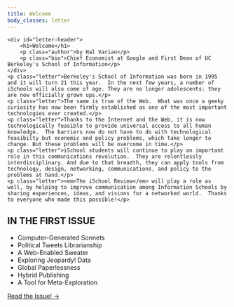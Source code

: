 ```yaml
---
title: Welcome
body_classes: letter
---
```


<div id="welcome-letter">

	<div id="letter-header">
		<h1>Welcome</h1>
		<p class="author">by Hal Varian</p>
		<p class="bio">Chief Economist at Google and First Dean of UC Berkeley's School of Information</p>
	</div>
	<p class="letter">Berkeley's School of Information was born in 1995 and it will turn 21 this year.  In the next few years, a number of iSchools will also come of age. They are no longer adolescents: they are now officially grown ups.</p>
	<p class="letter">The same is true of the Web.  What was once a geeky curiosity has now been firmly established as one of the most important technologies ever created.</p>
	<p class="letter">Thanks to the Internet and the Web, it is now technologically feasible to provide universal access to all human knowledge.  The barriers now do not have to do with technological feasibilty but economic and policy problems, which take longer to change. But these problems will be overcome in time.</p>
	<p class="letter">iSchool students will continue to play an important role in this communications revolution.  They are relentlessly interdisciplinary. And due to that breadth, they can apply tools from technology, design, networking, communications, and policy to the problems at hand.</p>
	<p class="letter"><em>The iSchool Review</em> will play a role as well, by helping to improve communication among Information Schools by sharing experiences, ideas, and visions for a networked world.  Thanks to everyone who made this possible!</p>

</div>

<aside>
	<h1>IN THE FIRST ISSUE</h1>
	<ul>
		<li>Computer-Generated Sonnets 
		<li>Political Tweets Librarianship
		<li>A Web-Enabled Sweater 
		<li>Exploring Jeopardy! Data 
		<li>Global Paperlessness
		<li>Hybrid Publishing
		<li>A Tool for Meta-Exploration
	</uL>
	<a class="cta" href="entries">Read the Issue! &#8594;</a>
</aside>

